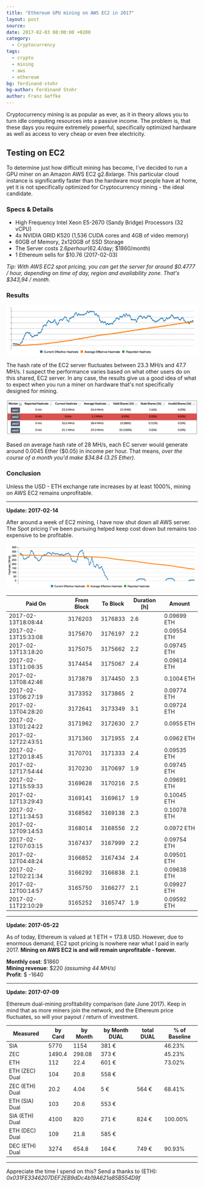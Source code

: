 ```yaml
---
title: "Ethereum GPU mining on AWS EC2 in 2017"
layout: post
source:
date: 2017-02-03 08:00:00 +0200
category:
  - Cryptocurrency
tags:
  - crypto
  - mining
  - aws
  - ethereum
bg: ferdinand-stohr
bg-author: Ferdinand Stohr
author: Franz Geffke
---
```


Cryptocurrency mining is as popular as ever, as it in theory allows you to turn idle computing resources into a passive income. The problem is, that these days you require extremely powerful, specifically optimized hardware as well as access to very cheap or even free electricity.

## Testing on EC2

To determine just how difficult mining has become, I've decided to run a GPU miner on an Amazon AWS EC2 g2.8xlarge. This particular cloud instance is significantly faster than the hardware most people have at home, yet it is not specifically optimized for Cryptocurrency mining - the ideal candidate.

### Specs & Details

- High Frequency Intel Xeon E5-2670 (Sandy Bridge) Processors (32 vCPU)
- 4x NVIDIA GRID K520 (1,536 CUDA cores and 4GB of video memory)
- 60GB of Memory, 2x120GB of SSD Storage
- The Server costs $2.6 per hour ($62.4/day; $1860/month)
- 1 Ethereum sells for $10.76 (2017-02-03)

_Tip: With AWS EC2 spot pricing, you can get the server for around $0.4777 / hour, depending on time of day, region and availability zone. That's $343,94 / month._

### Results

![EC2 Hash Rate](/assets/content/ethereum-gpu-mining-on-aws-ec2-in-2017_01.png)

The hash rate of the EC2 server fluctuates between 23.3 MH/s and 47.7 MH/s. I suspect the performance varies based on what other users do on this shared, EC2 server. In any case, the results give us a good idea of what to expect when you run a miner on hardware that's not specifically designed for mining.

![EC2 Hash Rate](/assets/content/ethereum-gpu-mining-on-aws-ec2-in-2017_02.png)

Based on average hash rate of 28 MH/s, each EC server would generate around 0.0045 Ether ($0.05) in income per hour. That means, *over the course of a month you'd make $34.84 (3.25 Ether)*.

### Conclusion

Unless the USD - ETH exchange rate increases by at least 1000%, mining on AWS EC2 remains unprofitable.

<hr>

**Update: 2017-02-14**

After around a week of EC2 mining, I have now shut down all AWS server. The Spot pricing I've been pursuing helped keep cost down but remains too expensive to be profitable.

![EC2 Hash Rate](/assets/content/ethereum-gpu-mining-on-aws-ec2-in-2017_03.png)

| Paid On                   | From Block | To Block | Duration [h] | Amount      |
|---------------------------|------------|----------|--------------|-------------|
| 2017-02-13T18:08:44 | 3176203    | 3176833  | 2.6          | 0.09699 ETH |
| 2017-02-13T15:33:08 | 3175670    | 3176197  | 2.2          | 0.09554 ETH |
| 2017-02-13T13:18:20 | 3175075    | 3175662  | 2.2          | 0.09745 ETH |
| 2017-02-13T11:06:35 | 3174454    | 3175067  | 2.4          | 0.09614 ETH |
| 2017-02-13T08:42:46 | 3173879    | 3174450  | 2.3          | 0.1004 ETH  |
| 2017-02-13T06:27:19 | 3173352    | 3173865  | 2            | 0.09774 ETH |
| 2017-02-13T04:28:20 | 3172641    | 3173349  | 3.1          | 0.09724 ETH |
| 2017-02-13T01:24:22 | 3171962    | 3172630  | 2.7          | 0.0955 ETH  |
| 2017-02-12T22:43:51 | 3171360    | 3171955  | 2.4          | 0.0962 ETH  |
| 2017-02-12T20:18:45 | 3170701    | 3171333  | 2.4          | 0.09535 ETH |
| 2017-02-12T17:54:44 | 3170230    | 3170697  | 1.9          | 0.09745 ETH |
| 2017-02-12T15:59:33 | 3169628    | 3170216  | 2.5          | 0.09691 ETH |
| 2017-02-12T13:29:43 | 3169141    | 3169617  | 1.9          | 0.10045 ETH |
| 2017-02-12T11:34:53 | 3168562    | 3169138  | 2.3          | 0.10078 ETH |
| 2017-02-12T09:14:53 | 3168014    | 3168556  | 2.2          | 0.0972 ETH  |
| 2017-02-12T07:03:15 | 3167437    | 3167999  | 2.2          | 0.09754 ETH |
| 2017-02-12T04:48:24 | 3166852    | 3167434  | 2.4          | 0.09501 ETH |
| 2017-02-12T02:21:34 | 3166292    | 3166838  | 2.1          | 0.09638 ETH |
| 2017-02-12T00:14:57 | 3165750    | 3166277  | 2.1          | 0.09927 ETH |
| 2017-02-11T22:10:29 | 3165252    | 3165747  | 1.9          | 0.09592 ETH |

<hr>

**Update: 2017-05-22**

As of today, Ethereum is valued at 1 ETH = 173.8 USD. However, due to enormous demand, EC2 spot pricing is nowhere near what I paid in early 2017. **Mining on AWS EC2 is and will remain unprofitable - forever.**

**Monthly cost**: $1860
<br>**Mining revenue**: $220 _(assuming 44 MH/s)_
<br>**Profit**: $ -1640

<hr>

**Update: 2017-07-09**

Ethereum dual-mining profitability comparison (late June 2017). Keep in mind that as more miners join the network, and the Ethereum price fluctuates, so will your payout / return of investment.

| Measured       | by Card | by Month | by Month DUAL | total DUAL    | % of Baseline |
|----------------|---------|----------|---------------|---------------|---------------|
| SIA            | 5770    | 1154     | 381 €         |               | 46.23%        |
| ZEC            | 1490.4  | 298.08   | 373 €         |               | 45.23%        |
| ETH            | 112     | 22.4     | 601 €         |               | 73.02%        |
| ETH (ZEC) Dual | 104     | 20.8     | 558 €         |               |               |   
| ZEC (ETH) Dual | 20.2    | 4.04     | 5 €           | 564 €         | 68.41%        |
| ETH (SIA) Dual | 103     | 20.6     | 553 €         |               |               |
| SIA (ETH) Dual | 4100    | 820      | 271 €         | 824 €         | 100.00%       |
| ETH (DEC) Dual | 109     | 21.8     | 585 €         |               |               |
| DEC (ETH) Dual | 3274    | 654.8    | 164 €         | 749 €         | 90.93%        |

<hr>

Appreciate the time I spend on this? Send a thanks to (ETH):
*0x031FE3346207DEF2EB9dDc4b19A621a85B554D9f*
